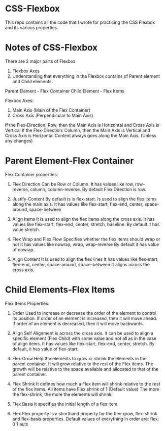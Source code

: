 # CSS-Flexbox
This repo contains all the code that I wrote for practicing the CSS Flexbox and its various properties. 

# Notes of CSS-Flexbox
There are 2 major parts of Flexbox
1. Flexbox Axes
2. Understanding that everything in the Flexbox contains of Parent element and Child elements. 

Parent Element - Flex Container
Child Element - Flex Items

Flexbox Axes:
1. Main Axis (Main of the Flex Container)
2. Cross Axis (Perpendicular to Main Axis)

If the Flex-Direction: Row, then the Main Axis is Horizontal and Cross Axis is Vertical
If the Flex-Direction: Column, then the Main Axis is Vertical and Cross Axis is Horizontal
Content always goes along the Main Axis. (Unless any changes)


# Parent Element-Flex Container

Flex Container properties:

1. Flex Direction
Can be Row or Column.
It has values like row, row-reverse, column, column-reverse.
By default Flex Direction is row. 

2. Justify-Content
By default is is flex-start.
Is used to align the flex items along the main axis.
It has values like flex-start, flex-end, center, space-around, space-between

3. Align Items
It is used to align the flex items along the cross axis.
It has values like flex-start, flex-end, center, stretch, baseline.
By default it has value stretch.

4. Flex Wrap and Flex Flow
Specifies whether the flex items should wrap or not
It has values like nowrap, wrap, wrap-reverse
By default it has value of nowrap.

5. Align Content
It is used to align the flex lines
It has values like flex-start, flex-end, center, space-around, space-between
It aligns across the cross axis. 


# Child Elements-Flex Items

Flex Items Properties:

1. Order
Used to increase or decrease the order of the element to control its position. 
If order of an element is increased, then it will move ahead. 
If order of an element is decreased, then it will move backwards.

2. Align Self
Alignment is across the cross axis. 
It can be used to align a specific element (Flex Child) with some value and not all as in the case of align items.
It has values like flex-start, flex-end, center, stretch.
By default, it has value of flex-start. 

3. Flex Grow
Help the elements to grow or shrink the elements in the parent container.
It will grow relative to the rest of the Flex items.
The growth will be relative to the space available and allocated to that of the parent container. 

4. Flex Shrink
It defines how much a Flex item will shrink relative to the rest of the flex items.
All items have Flex shrink of 1 (Default value)
The more the flex-shrink, the more the elements will shrink.

5. Flex Basis
It specifies the initial length of a flex item.

6. Flex
Flex property is a shorthand property for the flex-grow, flex-shrink and flex-basis properties. 
Default values of everything in order are:
flex: 0 1 auto 

